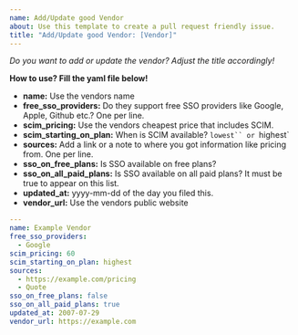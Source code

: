 ```yaml
---
name: Add/Update good Vendor
about: Use this template to create a pull request friendly issue.
title: "Add/Update good Vendor: [Vendor]"
---
```


*Do you want to add or update the vendor? Adjust the title accordingly!*

**How to use? Fill the yaml file below!**
- **name:** Use the vendors name 
- **free_sso_providers:** Do they support free SSO providers like Google, Apple, Github etc.? One per line.
- **scim_pricing:** Use the vendors cheapest price that includes SCIM. 
- **scim_starting_on_plan:** When is SCIM available? `lowest`` or `highest` 
- **sources:** Add a link or a note to where you got information like pricing from. One per line.
- **sso_on_free_plans:** Is SSO available on free plans?
- **sso_on_all_paid_plans:** Is SSO available on all paid plans? It must be true to appear on this list.
- **updated_at:** yyyy-mm-dd of the day you filed this. 
- **vendor_url:** Use the vendors public website

```yaml
---
name: Example Vendor
free_sso_providers:
  - Google
scim_pricing: 60
scim_starting_on_plan: highest
sources:
  - https://example.com/pricing
  - Quote
sso_on_free_plans: false
sso_on_all_paid_plans: true
updated_at: 2007-07-29
vendor_url: https://example.com
```